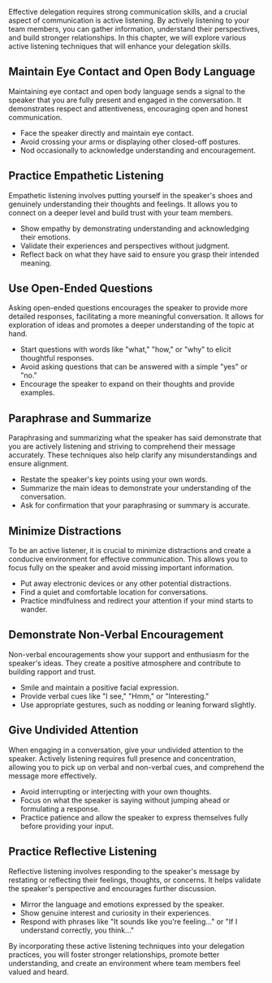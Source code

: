 
Effective delegation requires strong communication skills, and a crucial aspect of communication is active listening. By actively listening to your team members, you can gather information, understand their perspectives, and build stronger relationships. In this chapter, we will explore various active listening techniques that will enhance your delegation skills.

Maintain Eye Contact and Open Body Language
-------------------------------------------

Maintaining eye contact and open body language sends a signal to the speaker that you are fully present and engaged in the conversation. It demonstrates respect and attentiveness, encouraging open and honest communication.

* Face the speaker directly and maintain eye contact.
* Avoid crossing your arms or displaying other closed-off postures.
* Nod occasionally to acknowledge understanding and encouragement.

Practice Empathetic Listening
-----------------------------

Empathetic listening involves putting yourself in the speaker's shoes and genuinely understanding their thoughts and feelings. It allows you to connect on a deeper level and build trust with your team members.

* Show empathy by demonstrating understanding and acknowledging their emotions.
* Validate their experiences and perspectives without judgment.
* Reflect back on what they have said to ensure you grasp their intended meaning.

Use Open-Ended Questions
------------------------

Asking open-ended questions encourages the speaker to provide more detailed responses, facilitating a more meaningful conversation. It allows for exploration of ideas and promotes a deeper understanding of the topic at hand.

* Start questions with words like "what," "how," or "why" to elicit thoughtful responses.
* Avoid asking questions that can be answered with a simple "yes" or "no."
* Encourage the speaker to expand on their thoughts and provide examples.

Paraphrase and Summarize
------------------------

Paraphrasing and summarizing what the speaker has said demonstrate that you are actively listening and striving to comprehend their message accurately. These techniques also help clarify any misunderstandings and ensure alignment.

* Restate the speaker's key points using your own words.
* Summarize the main ideas to demonstrate your understanding of the conversation.
* Ask for confirmation that your paraphrasing or summary is accurate.

Minimize Distractions
---------------------

To be an active listener, it is crucial to minimize distractions and create a conducive environment for effective communication. This allows you to focus fully on the speaker and avoid missing important information.

* Put away electronic devices or any other potential distractions.
* Find a quiet and comfortable location for conversations.
* Practice mindfulness and redirect your attention if your mind starts to wander.

Demonstrate Non-Verbal Encouragement
------------------------------------

Non-verbal encouragements show your support and enthusiasm for the speaker's ideas. They create a positive atmosphere and contribute to building rapport and trust.

* Smile and maintain a positive facial expression.
* Provide verbal cues like "I see," "Hmm," or "Interesting."
* Use appropriate gestures, such as nodding or leaning forward slightly.

Give Undivided Attention
------------------------

When engaging in a conversation, give your undivided attention to the speaker. Actively listening requires full presence and concentration, allowing you to pick up on verbal and non-verbal cues, and comprehend the message more effectively.

* Avoid interrupting or interjecting with your own thoughts.
* Focus on what the speaker is saying without jumping ahead or formulating a response.
* Practice patience and allow the speaker to express themselves fully before providing your input.

Practice Reflective Listening
-----------------------------

Reflective listening involves responding to the speaker's message by restating or reflecting their feelings, thoughts, or concerns. It helps validate the speaker's perspective and encourages further discussion.

* Mirror the language and emotions expressed by the speaker.
* Show genuine interest and curiosity in their experiences.
* Respond with phrases like "It sounds like you're feeling..." or "If I understand correctly, you think..."

By incorporating these active listening techniques into your delegation practices, you will foster stronger relationships, promote better understanding, and create an environment where team members feel valued and heard.

